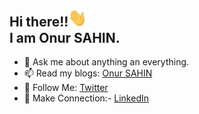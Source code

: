 <h2> Hi there!!<img src="https://raw.githubusercontent.com/ABSphreak/ABSphreak/master/gifs/Hi.gif" width="30px"><br>I am Onur SAHIN. </h2>

- 💬 Ask me about anything an everything.
- 📫 Read my blogs: [Onur SAHIN](https://onursahin.net)
- 🎯 Follow Me: [Twitter](https://twitter.com/imonursahinn)
- 🔔 Make Connection:- [LinkedIn](https://www.linkedin.com/in/imonursahin)




